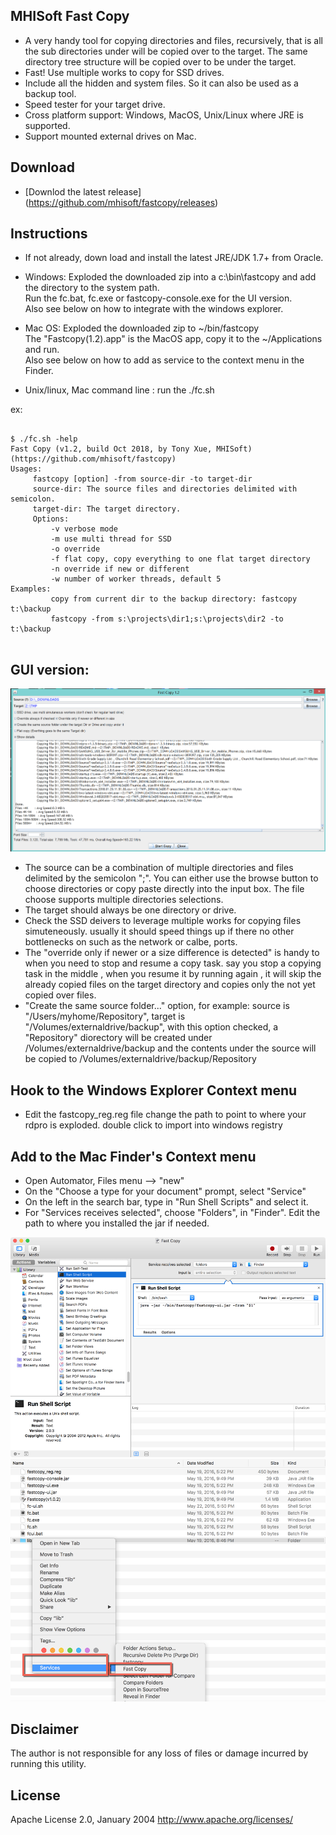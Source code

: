 ## MHISoft Fast Copy

* A very handy tool for copying directories and files, recursively, that is all the sub directories under will be copied over to the target.  The same directory tree structure will be copied over to be under the target. 
* Fast! Use multiple works to copy for SSD drives. 
* Include all the hidden and system files. So it can also be used as a backup tool. 
* Speed tester for your target drive. 
* Cross platform support: Windows, MacOS, Unix/Linux where JRE is supported. 
* Support mounted external drives on Mac.


## Download

- [Downlod the latest release] (https://github.com/mhisoft/fastcopy/releases)

## Instructions

* If not already, down load and install the latest JRE/JDK 1.7+ from Oracle.

* Windows: 
  Exploded the downloaded zip into a c:\bin\fastcopy and add the directory to the system path. </br>
  Run the fc.bat, fc.exe or  fastcopy-console.exe for the UI version. </br>
  Also see below on how to integrate with the windows explorer. </br>

* Mac OS: 
  Exploded the downloaded zip to ~/bin/fastcopy</br>
  The "Fastcopy(1.2).app" is the MacOS app,  copy it to the ~/Applications and run.</br>
  Also see below on how to add as service to the context menu in the Finder.</br> 


* Unix/linux, Mac command line : run the ./fc.sh

ex:

```
    
$ ./fc.sh -help
Fast Copy (v1.2, build Oct 2018, by Tony Xue, MHISoft)
(https://github.com/mhisoft/fastcopy)
Usages:
	 fastcopy [option] -from source-dir -to target-dir 
	 source-dir: The source files and directories delimited with semicolon.
	 target-dir: The target directory.
	 Options: 
		 -v verbose mode
		 -m use multi thread for SSD
		 -o override
		 -f flat copy, copy everything to one flat target directory
		 -n override if new or different
		 -w number of worker threads, default 5
Examples:
		 copy from current dir to the backup directory: fastcopy t:\backup
		 fastcopy -from s:\projects\dir1;s:\projects\dir2 -to t:\backup
   
```



## GUI version:

![Screenshot](/doc/10-14-2018%201-58-04%20PM.png "screenshot")


* The source can be a combination of multiple directories and files delimited by the semicolon ";". You can either use the browse button to choose directories or copy paste directly into the input box. The file choose supports multiple directories selections.
* The target should always be one directory or drive. 
* Check the SSD deivers to leverage multiple works for copying files simuteneously.  usually it should speed things up if there no other bottlenecks on such as the network or calbe, ports.
* The "override only if newer or a size difference is detected" is handy to when you need to stop and resume a copy task. say you stop a copying task in the middle , when you resume it by running again , it will skip the already copied files on the target directory and copies only the not yet copied over files. 
* "Create the same source folder..." option, for example: 
source is "/Users/myhome/Repository", target is "/Volumes/externaldrive/backup", with this option checked, a "Repository" diorectory will be created under /Volumes/externaldrive/backup and the contents under the source will be copied to /Volumes/externaldrive/backup/Repository



## Hook to the Windows Explorer Context menu
- Edit the fastcopy_reg.reg file change the path to point to where your rdpro is exploded.
double click to import into windows registry


## Add to the Mac Finder's Context menu 
* Open Automator, Files menu --> "new"
* On the "Choose a type for your document" prompt, select "Service"
* On the left in the search bar, type in "Run Shell Scripts" and select it. 
* For "Services receives selected", choose "Folders", in "Finder". Edit the path to where you installed the jar if needed. 
 
 ![screen shot](doc/fastcopy-automator-setup2.png "Add to the Mac Finder's Context menu")
 ![screen shot](doc/fastcopy%20context%20menu.png "Context Men->Services")


## Disclaimer
The author is not responsible for any loss of files or damage incurred by running this utility.

## License
Apache License 2.0, January 2004 http://www.apache.org/licenses/
